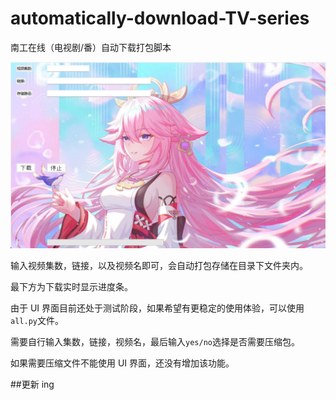 # automatically-download-TV-series

南工在线（电视剧/番）自动下载打包脚本

<img src="image\show _ui.png" alt="UI" width="800"/>

输入视频集数，链接，以及视频名即可，会自动打包存储在目录下文件夹内。

最下方为下载实时显示进度条。

由于 UI 界面目前还处于测试阶段，如果希望有更稳定的使用体验，可以使用`all.py`文件。

需要自行输入集数，链接，视频名，最后输入`yes/no`选择是否需要压缩包。

如果需要压缩文件不能使用 UI 界面，还没有增加该功能。

##更新 ing
